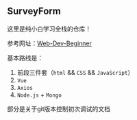 ## SurveyForm

这里是纯小白学习全栈的仓库！

参考网址：[Web-Dev-Beginner](https://doc.duke486.com/)

基本路线是：

1. 前段三件套（`html` && `CSS` && `JavaScript`）
2. `Vue`
3. `Axios`
4. `Node.js` + `Mongo`

   
部分是关于git版本控制初次调试的文档
